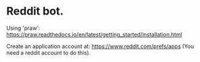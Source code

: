 # Reddit bot.

Using 'praw': https://praw.readthedocs.io/en/latest/getting_started/installation.html  
  
Create an application account at: https://www.reddit.com/prefs/apps (You need a reddit account to do this).